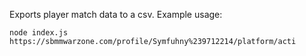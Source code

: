 Exports player match data to a csv. Example usage:

```
node index.js https://sbmmwarzone.com/profile/Symfuhny%239712214/platform/acti
```